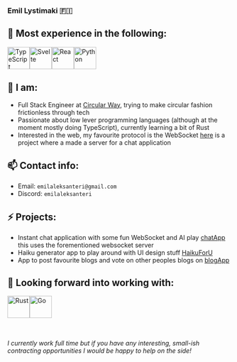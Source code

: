 ### Emil Lystimaki 🇫🇮

## 💪 Most experience in the following:
<div style="display: flex;">
  <img src="https://upload.wikimedia.org/wikipedia/commons/4/4c/Typescript_logo_2020.svg" alt="TypeScript" style="widht: 50px; height: 50px;" />
  <img src="https://upload.wikimedia.org/wikipedia/commons/1/1b/Svelte_Logo.svg" alt="Svelte" style="widht: 50px; height: 50px;" />  
  <img src="https://upload.wikimedia.org/wikipedia/commons/a/a7/React-icon.svg" alt="React" style="widht: 50px; height: 50px;" />  
  <img src="https://upload.wikimedia.org/wikipedia/commons/c/c3/Python-logo-notext.svg" alt="Python" style="widht: 50px; height: 50px;" /> 
</div>

## 🔭 I am:
- Full Stack Engineer at [Circular Way](https://circularway.com/), trying to make circular fashion frictionless through tech
- Passionate about low lever programming languages (although at the moment mostly doing TypeScript), currently learning a bit of Rust
- Interested in the web, my favourite protocol is the WebSocket [here](https://github.com/emilaleksanteri/myWsServer) is a project where a made a server for a chat application

## 📫 Contact info:
- Email: `emilaleksanteri@gmail.com`
- Discord: `emilaleksanteri`

## ⚡ Projects:
- Instant chat application with some fun WebSocket and AI play [chatApp](https://github.com/emilaleksanteri/chatApp) this uses the forementioned websocket server
- Haiku generator app to play around with UI design stuff [HaikuForU](https://github.com/emilaleksanteri/HaikuForU)
- App to post favourite blogs and vote on other peoples blogs on [blogApp](https://github.com/emilaleksanteri/BlogApp)

## 🌱 Looking forward into working with:
<div style="display: flex;">
  <img src="https://rustacean.net/assets/rustacean-orig-noshadow.svg" alt="Rust" style="widht: 50px; height: 50px;" />
  <img src="https://upload.wikimedia.org/wikipedia/commons/0/05/Go_Logo_Blue.svg" alt="Go" style="widht: 50px; height: 50px;" />  
</div>


<br></br>
*I currently work full time but if you have any interesting, small-ish contracting opportunities I would be happy to help on the side!*
<!--
**emilaleksanteri/emilaleksanteri** is a ✨ _special_ ✨ repository because its `README.md` (this file) appears on your GitHub profile.

Here are some ideas to get you started:

- 🔭 I’m currently working on ...
- 🌱 I’m currently learning ...
- 👯 I’m looking to collaborate on ...
- 🤔 I’m looking for help with ...
- 💬 Ask me about ...
- 📫 How to reach me: ...
- 😄 Pronouns: ...
- ⚡ Fun fact: ...
-->
